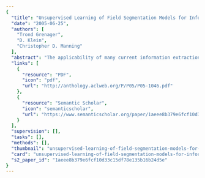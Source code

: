```yaml
---
{
  "title": "Unsupervised Learning of Field Segmentation Models for Information Extraction",
  "date": "2005-06-25",
  "authors": [
    "Trond Grenager",
    "D. Klein",
    "Christopher D. Manning"
  ],
  "abstract": "The applicability of many current information extraction techniques is severely limited by the need for supervised training data. We demonstrate that for certain field structured extraction tasks, such as classified advertisements and bibliographic citations, small amounts of prior knowledge can be used to learn effective models in a primarily unsupervised fashion. Although hidden Markov models (HMMs) provide a suitable generative model for field structured text, general unsupervised HMM learning fails to learn useful structure in either of our domains. However, one can dramatically improve the quality of the learned structure by exploiting simple prior knowledge of the desired solutions. In both domains, we found that unsupervised methods can attain accuracies with 400 unlabeled examples comparable to those attained by supervised methods on 50 labeled examples, and that semi-supervised methods can make good use of small amounts of labeled data.",
  "links": [
    {
      "resource": "PDF",
      "icon": "pdf",
      "url": "http://anthology.aclweb.org/P/P05/P05-1046.pdf"
    },
    {
      "resource": "Semantic Scholar",
      "icon": "semanticscholar",
      "url": "https://www.semanticscholar.org/paper/1aeee8b379e6fcf10d33c15df78e135b16b24d5e"
    }
  ],
  "supervision": [],
  "tasks": [],
  "methods": [],
  "thumbnail": "unsupervised-learning-of-field-segmentation-models-for-information-extraction-thumb.jpg",
  "card": "unsupervised-learning-of-field-segmentation-models-for-information-extraction-card.jpg",
  "s2_paper_id": "1aeee8b379e6fcf10d33c15df78e135b16b24d5e"
}
---
```


